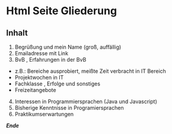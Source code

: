 # Html Seite Gliederung

## Inhalt
1. Begrüßung und mein Name (groß, auffällig)
2. Emailadresse mit Link
3. BvB , Erfahrungen in der BvB
* z.B.: Bereiche ausprobiert, meißte Zeit verbracht in IT Bereich
*   Projektwochen in IT
*   Fachklasse , Erfolge und sonstiges
*   Freizeitangebote
4. Interessen in Programmiersprachen (Java und Javascript)
5. Bisherige Kenntnisse in Programiersprachen
6. Praktikumserwartungen

***Ende***
